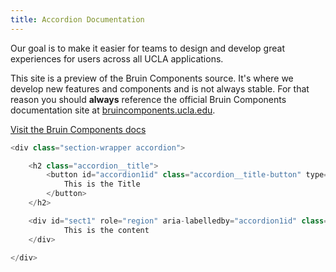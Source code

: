 ```yaml
---
title: Accordion Documentation
---
```

Our goal is to make it easier for teams to design and develop great experiences for users across all UCLA applications.

This site is a preview of the Bruin Components source. It's where we develop new features and components and is not always stable. For that reason you should **always** reference the official Bruin Components documentation site at [bruincomponents.ucla.edu](https://bruincomponents.ucla.edu/).

<a href="https://bruincomponents.ucla.edu/" class="create-button">Visit the Bruin Components docs</a>

```javascript
<div class="section-wrapper accordion">

	<h2 class="accordion__title">
		<button id="accordion1id" class="accordion__title-button" type="button" aria-expanded="true" aria-controls="sect1">
			This is the Title
		</button>
	</h2>

	<div id="sect1" role="region" aria-labelledby="accordion1id" class="accordion__content grey-bk">
			This is the content
	</div>

</div>
```
